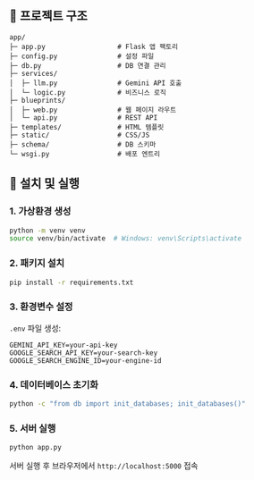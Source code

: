 ## 📁 프로젝트 구조

```
app/
├─ app.py                  # Flask 앱 팩토리
├─ config.py               # 설정 파일
├─ db.py                   # DB 연결 관리
├─ services/
│  ├─ llm.py               # Gemini API 호출
│  └─ logic.py             # 비즈니스 로직
├─ blueprints/
│  ├─ web.py               # 웹 페이지 라우트
│  └─ api.py               # REST API
├─ templates/              # HTML 템플릿
├─ static/                 # CSS/JS
├─ schema/                 # DB 스키마
└─ wsgi.py                 # 배포 엔트리
```

## 🚀 설치 및 실행

### 1. 가상환경 생성
```bash
python -m venv venv
source venv/bin/activate  # Windows: venv\Scripts\activate
```

### 2. 패키지 설치
```bash
pip install -r requirements.txt
```

### 3. 환경변수 설정
`.env` 파일 생성:
```
GEMINI_API_KEY=your-api-key
GOOGLE_SEARCH_API_KEY=your-search-key
GOOGLE_SEARCH_ENGINE_ID=your-engine-id
```

### 4. 데이터베이스 초기화
```bash
python -c "from db import init_databases; init_databases()"
```

### 5. 서버 실행
```bash
python app.py
```

서버 실행 후 브라우저에서 `http://localhost:5000` 접속

